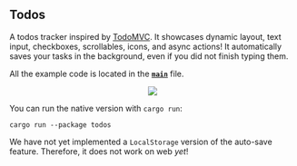 ## Todos

A todos tracker inspired by [TodoMVC]. It showcases dynamic layout, text input, checkboxes, scrollables, icons, and async actions! It automatically saves your tasks in the background, even if you did not finish typing them.

All the example code is located in the __[`main`]__ file.

<div align="center">
  <a href="https://iced.rs/examples/todos.mp4">
    <img src="https://iced.rs/examples/todos.gif">
  </a>
</div>

You can run the native version with `cargo run`:
```
cargo run --package todos
```
We have not yet implemented a `LocalStorage` version of the auto-save feature. Therefore, it does not work on web _yet_!

[`main`]: src/main.rs
[TodoMVC]: http://todomvc.com/
